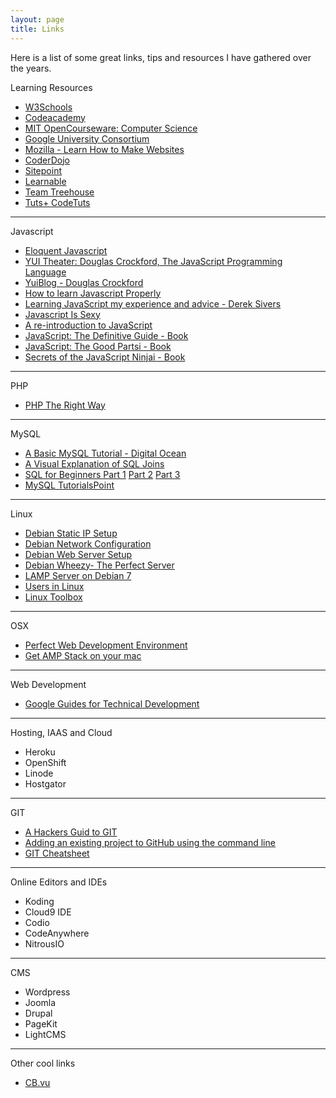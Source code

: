 ```yaml
---
layout: page
title: Links
---
```


Here is a list of some great links, tips and resources I have gathered over
the years.

Learning Resources

* [W3Schools](http://www.w3schools.com/)
* [Codeacademy](http://www.codecademy.com/)
* [MIT OpenCourseware: Computer Science](http://ocw.mit.edu/courses/electrical-engineering-and-computer-science)
* [Google University Consortium](https://developers.google.com/university/)
* [Mozilla - Learn How to Make Websites](https://developer.mozilla.org/en-US/learn)
* [CoderDojo](http://coderdojo.com/)
* [Sitepoint](http://www.sitepoint.com)
* [Learnable](http://www.learnable.com)
* [Team Treehouse](http://teamtreehouse.com)
* [Tuts+ CodeTuts](http://code.tutsplus.com)

---

Javascript

* [Eloquent Javascript](http://eloquentjavascript.net/)
* [YUI Theater: Douglas Crockford, The JavaScript Programming Language](http://www.yuiblog.com/blog/2007/01/24/video-crockford-tjpl)
* [YuiBlog - Douglas Crockford](http://yuiblog.com/crockford)
* [How to learn Javascript Properly](http://javascriptissexy.com/how-to-learn-javascript-properly)
* [Learning JavaScript my experience and advice - Derek Sivers](http://sivers.org/learn-js)
* [Javascript Is Sexy](http://javascriptissexy.com)
* [A re-introduction to JavaScript](https://developer.mozilla.org/en-US/docs/Web/JavaScript/A_re-introduction_to_JavaScript)
* [JavaScript: The Definitive Guide - Book](http://shop.oreilly.com/product/9780596000486.do)
* [JavaScript: The Good Partsi - Book](http://shop.oreilly.com/product/9780596517748.do)
* [Secrets of the JavaScript Ninjai - Book](http://jsninja.com/)

---

PHP

* [PHP The Right Way](http://www.phptherightway.com)

---

MySQL

* [A Basic MySQL Tutorial - Digital Ocean](https://www.digitalocean.com/community/tutorials/a-basic-mysql-tutorial)
* [A Visual Explanation of SQL Joins](http://blog.codinghorror.com/a-visual-explanation-of-sql-joins/)
* [SQL for Beginners Part 1](http://code.tutsplus.com/tutorials/sql-for-beginners--net-8200) [Part 2](http://code.tutsplus.com/tutorials/sql-for-beginners-part-1--net-8274) [Part 3](http://code.tutsplus.com/articles/sql-for-beginners-part-3-database-relationships--net-8561)
* [MySQL TutorialsPoint](http://www.tutorialspoint.com/mysql/index.htm)

---

Linux

* [Debian Static IP Setup](https://www.howtoforge.com/debian-static-ip-address)
* [Debian Network Configuration](https://wiki.debian.org/NetworkConfiguration)
* [Debian Web Server Setup](http://www.pontikis.net/blog/debian-wheezy-web-server-setup)
* [Debian Wheezy- The Perfect Server](https://www.howtoforge.com/perfect-server-debian-wheezy-apache2-bind-dovecot-ispconfig-3)
* [LAMP Server on Debian 7](https://www.linode.com/docs/websites/lamp/lamp-server-on-debian-7-wheezy)
* [Users in Linux](https://www.digitalocean.com/community/tutorials/how-to-add-delete-and-grant-sudo-privileges-to-users-on-a-debian-vps)
* [Linux Toolbox](http://cb.vu/unixtoolbox.xhtml)

---

OSX

* [Perfect Web Development Environment](http://mallinson.ca/osx-web-development/)
* [Get AMP Stack on your mac](http://coolestguidesontheplanet.com/get-apache-mysql-php-phpmyadmin-working-osx-10-9-mavericks/)

---

Web Development

* [Google Guides for Technical Development](http://www.google.com/edu/tools-and-solutions/guide-for-technical-development/index.html)

---

Hosting, IAAS and Cloud

* Heroku
* OpenShift
* Linode
* Hostgator

---

GIT

* [A Hackers Guid to GIT](https://wildlyinaccurate.com/a-hackers-guide-to-git)
* [Adding an existing project to GitHub using the command line](https://help.github.com/articles/adding-an-existing-project-to-github-using-the-command-line/)
* [GIT Cheatsheet](https://github.com/tiimgreen/github-cheat-sheet)

---

Online Editors and IDEs

* Koding
* Cloud9 IDE
* Codio
* CodeAnywhere
* NitrousIO

---

CMS

* Wordpress
* Joomla
* Drupal
* PageKit
* LightCMS

---

Other cool links

* [CB.vu](http://cb.vu/)

